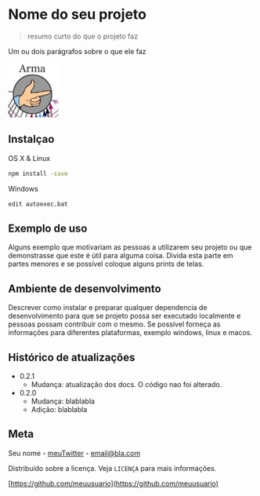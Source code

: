 # Nome do seu projeto
> resumo curto do que o projeto faz

Um ou dois parágrafos sobre o que ele faz

![](amma.png)

## Instalçao

OS X & Linux

```sh
npm install -save
```

Windows

```sh
edit autoexec.bat
```

## Exemplo de uso

Alguns exemplo que motivariam as pessoas a utilizarem seu projeto ou que demonstrasse que este é útil para alguma coisa. Divida esta parte em partes menores e se possível coloque alguns prints de telas.

## Ambiente de desenvolvimento

Descrever como instalar e preparar qualquer dependencia de desenvolvimento para que se projeto possa ser executado localmente e pessoas possam contribuir com o mesmo. Se possível forneça as informações para diferentes plataformas, exemplo windows, linux e macos.

## Histórico de atualizações

* 0.2.1 
    * Mudança: atualização dos docs. O código nao foi alterado.
* 0.2.0
    * Mudança: blablabla
    * Adição: blablabla

## Meta

Seu nome - [meuTwitter](link) - email@bla.com

Distribuído sobre a licença. Veja ``LICENÇA`` para mais informações.

[https://github.com/meuusuario](https://github.com/meuusuario)
